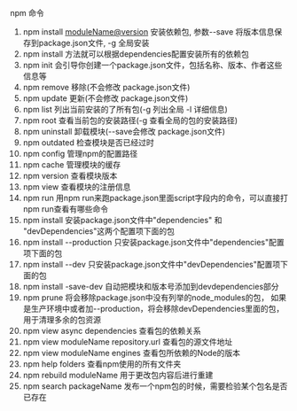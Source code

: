 npm 命令
1. npm install <moduleName@version>     安装依赖包, 参数--save 将版本信息保存到package.json文件, -g 全局安装
2. npm install 方法就可以根据dependencies配置安装所有的依赖包
3. npm init  会引导你创建一个package.json文件，包括名称、版本、作者这些信息等
4. npm remove 移除(不会修改 package.json文件)
5. npm update 更新(不会修改 package.json文件)
6. npm list 列出当前安装的了所有包(-g 列出全局 -l 详细信息)
7. npm root 查看当前包的安装路径(-g 查看全局的包的安装路径)
8. npm uninstall 卸载模块(--save会修改 package.json文件)
9. npm outdated <moduleName> 检查模块是否已经过时
10. npm config 管理npm的配置路径
11. npm cache 管理模块的缓存
12. npm version 查看模块版本
13. npm view 查看模块的注册信息
14. npm run <command>用npm run来跑package.json里面script字段内的命令，可以直接打npm run查看有哪些命令
15. npm install 安装package.json文件中"dependencies" 和 "devDependencies"这两个配置项下面的包
16. npm install --production 只安装package.json文件中"dependencies"配置项下面的包
17. npm install --dev 只安装package.json文件中"devDependencies"配置项下面的包
18. npm install <module-name> -save-dev 自动把模块和版本号添加到devdependencies部分
19. npm prune 将会移除package.json中没有列举的node_modules的包，
    如果是生产环境中或者加--production，将会移除devDependencies里面的包，用于清理多余的包资源
20. npm view async dependencies 查看包的依赖关系
21. npm view moduleName repository.url 查看包的源文件地址
22. npm view moduleName engines 查看包所依赖的Node的版本
23. npm help folders 查看npm使用的所有文件夹
24. npm rebuild moduleName 用于更改包内容后进行重建
25. npm search packageName 发布一个npm包的时候，需要检验某个包名是否已存在